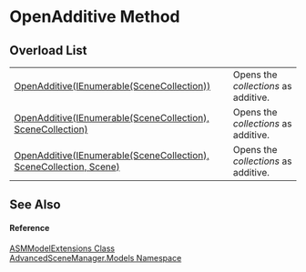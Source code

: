# OpenAdditive Method


## Overload List
<table>
<tr>
<td><a href="M_AdvancedSceneManager_Models_ASMModelExtensions_OpenAdditive.md">OpenAdditive(IEnumerable(SceneCollection))</a></td>
<td>Opens the <em>collections</em> as additive.</td></tr>
<tr>
<td><a href="M_AdvancedSceneManager_Models_ASMModelExtensions_OpenAdditive_1.md">OpenAdditive(IEnumerable(SceneCollection), SceneCollection)</a></td>
<td>Opens the <em>collections</em> as additive.</td></tr>
<tr>
<td><a href="M_AdvancedSceneManager_Models_ASMModelExtensions_OpenAdditive_2.md">OpenAdditive(IEnumerable(SceneCollection), SceneCollection, Scene)</a></td>
<td>Opens the <em>collections</em> as additive.</td></tr>
</table>

## See Also


#### Reference
<a href="T_AdvancedSceneManager_Models_ASMModelExtensions.md">ASMModelExtensions Class</a>  
<a href="N_AdvancedSceneManager_Models.md">AdvancedSceneManager.Models Namespace</a>  
